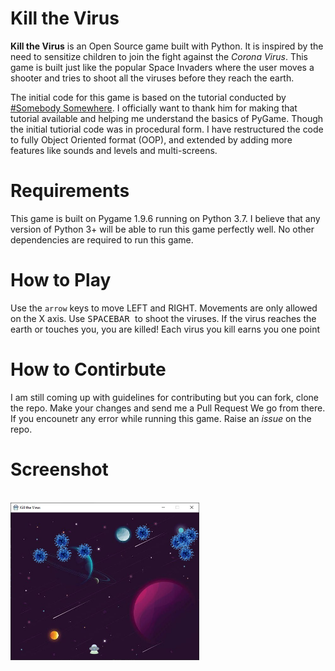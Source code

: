 # Kill the Virus

**Kill the Virus** is an Open Source game built with Python. It is inspired by the need to sensitize children to join the fight against the
*Corona Virus*. This game is built just like the popular Space Invaders where the user moves a shooter and tries to shoot all the viruses
before they reach the earth. 

The initial code for this game is based on the tutorial conducted by [#Somebody Somewhere](https://edureka.com). I officially want to thank him for making that tutorial available and helping me understand the basics of PyGame. Though the initial tutiorial code was in procedural form. I have restructured the code to fully Object Oriented format (OOP), and extended by adding more features like sounds and levels and multi-screens.

# Requirements
This game is built on Pygame 1.9.6 running on Python 3.7. I believe that any version of Python 3+ will be able to run this game perfectly well. No other dependencies are required to run this game.

# How to Play
Use the <code>arrow</code> keys to move LEFT and RIGHT. Movements are only allowed on the X axis.  Use <kbd> SPACEBAR </kbd> to shoot the viruses.
If the virus reaches the earth or touches you, you are killed! Each virus you kill earns you one point

# How to Contirbute
I am still coming up with guidelines for contributing but you can fork, clone the repo. Make your changes and send me a Pull Request We go from there. If you encounetr any error while running this game. Raise an *issue* on the repo.

# Screenshot
<div>
  <br>
  <img alt="Screenshot" src="assets/screenshot.jpg" width="60%">
  
</div>
<br>